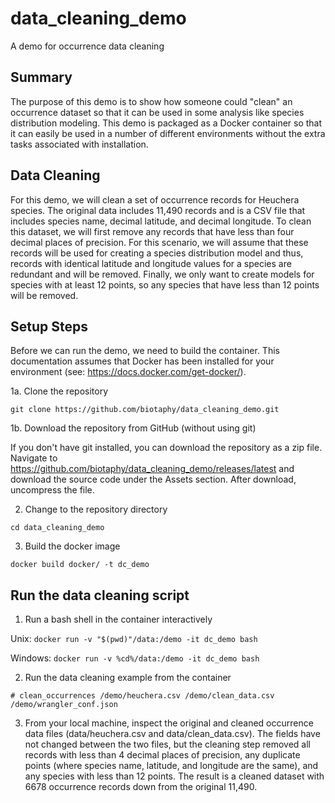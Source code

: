 # data_cleaning_demo
A demo for occurrence data cleaning

## Summary

The purpose of this demo is to show how someone could "clean" an occurrence dataset so
that it can be used in some analysis like species distribution modeling.  This demo is
packaged as a Docker container so that it can easily be used in a number of different
environments without the extra tasks associated with installation.

## Data Cleaning

For this demo, we will clean a set of occurrence records for Heuchera species.  The
original data includes 11,490 records and is a CSV file that includes species name,
decimal latitude, and decimal longitude.  To clean this dataset, we will first remove
any records that have less than four decimal places of precision.  For this scenario,
we will assume that these records will be used for creating a species distribution
model and thus, records with identical latitude and longitude values for a species
are redundant and will be removed.  Finally, we only want to create models for species
with at least 12 points, so any species that have less than 12 points will be removed.

## Setup Steps

Before we can run the demo, we need to build the container.  This documentation
assumes that Docker has been installed for your environment 
(see: https://docs.docker.com/get-docker/).

1a. Clone the repository

  `git clone https://github.com/biotaphy/data_cleaning_demo.git`

1b. Download the repository from GitHub (without using git)

  If you don't have git installed, you can download the repository as a zip file.
  Navigate to https://github.com/biotaphy/data_cleaning_demo/releases/latest and
  download the source code under the Assets section.  After download, uncompress
  the file.

2. Change to the repository directory

  `cd data_cleaning_demo`

3. Build the docker image

  `docker build docker/ -t dc_demo`

## Run the data cleaning script

1. Run a bash shell in the container interactively

Unix:
  `docker run -v "$(pwd)"/data:/demo -it dc_demo bash`

Windows:
  `docker run -v %cd%/data:/demo -it dc_demo bash`
  
2. Run the data cleaning example from the container

  `# clean_occurrences /demo/heuchera.csv /demo/clean_data.csv /demo/wrangler_conf.json`
  
3. From your local machine, inspect the original and cleaned occurrence data files
   (data/heuchera.csv and data/clean_data.csv).  The fields have not changed between the
   two files, but the cleaning step removed all records with less than 4 decimal places
   of precision, any duplicate points (where species name, latitude, and longitude are
   the same), and any species with less than 12 points.  The result is a cleaned dataset
   with 6678 occurrence records down from the original 11,490.
